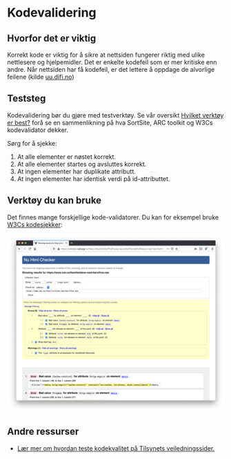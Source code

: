 # Kodevalidering

## Hvorfor det er viktig
Korrekt kode er viktig for å sikre at nettsiden fungerer riktig med ulike nettlesere og hjelpemidler. Det er enkelte kodefeil som er mer kritiske enn andre. Når nettsiden har få kodefeil, er det lettere å oppdage de alvorlige feilene (kilde [uu.difi.no](https://uu.difi.no/krav-og-regelverk/kom-i-gang/hvordan-teste-universell-utforming-av-ditt-nettsted#kodevalidering))

## Teststeg
Kodevalidering bør du gjøre med testverktøy. Se vår oversikt [Hvilket verktøy er best?](/hvordan-faa-det-til/UU-testing/automatisert-testing/hvilket-verktøy-er-best.md) forå se en sammenlikning på hva SortSite, ARC toolkit og W3Cs kodevalidator dekker.

Sørg for å sjekke:
1. At alle elementer er nøstet korrekt.
2. At alle elementer startes og avsluttes korrekt.
3. At ingen elementer har duplikate attributt.
4. At ingen elementer har identisk verdi på id-attributtet.


## Verktøy du kan bruke
Det finnes mange forskjellige kode-validatorer. Du kan for eksempel bruke [W3Cs kodesjekker](https://validator.w3.org/):

![Sjekk av Alene med barn-siden med W3Cs kodevalidator](https://github.com/navikt/universell-utforming/blob/master/hvordan-faa-det-til/UU-testing/manuell-testing/w3c-kodesjekker.png)

## Andre ressurser
* [Lær mer om hvordan teste kodekvalitet på Tilsynets veiledningssider.](https://uu.difi.no/krav-og-regelverk/losningsforslag-web/kodestandarder-og-validering)



